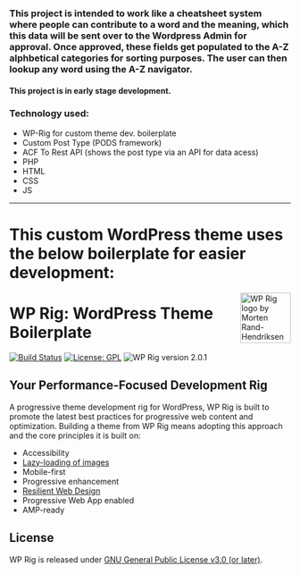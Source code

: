 ### This project is intended to work like a cheatsheet system where people can contribute to a word and the meaning, which this data will be sent over to the Wordpress Admin for approval. Once approved, these fields get populated to the A-Z alphbetical categories for sorting purposes. The user can then lookup any word using the A-Z navigator.


#### This project is in early stage development. 


### Technology used:
- WP-Rig for custom theme dev. boilerplate
- Custom Post Type (PODS framework)
- ACF To Rest API (shows the post type via an API for data acess)
- PHP
- HTML
- CSS
- JS




----------------

# This custom WordPress theme uses the below boilerplate for easier development:

<img align="right" width="90" height="90"
     src="https://avatars1.githubusercontent.com/u/38340689"
     title="WP Rig logo by Morten Rand-Hendriksen">
# WP Rig: WordPress Theme Boilerplate
[![Build Status](https://travis-ci.com/wprig/wprig.svg?branch=master)](https://travis-ci.com/wprig/wprig)
[![License: GPL](https://img.shields.io/github/license/wprig/wprig)](https://www.gnu.org/licenses/gpl-3.0.html)
![WP Rig version 2.0.1](https://img.shields.io/badge/version-2.0.1-blue.svg)

## Your Performance-Focused Development Rig
A progressive theme development rig for WordPress, WP Rig is built to promote the latest best practices for progressive web content and optimization. Building a theme from WP Rig means adopting this approach and the core principles it is built on:
- Accessibility
- [Lazy-loading of images ](https://developers.google.com/web/fundamentals/performance/lazy-loading-guidance/images-and-video/)
- Mobile-first
- Progressive enhancement
- [Resilient Web Design](https://resilientwebdesign.com/)
- Progressive Web App enabled
- AMP-ready

## License
WP Rig is released under [GNU General Public License v3.0 (or later)](https://github.com/wprig/wprig/blob/master/LICENSE).
